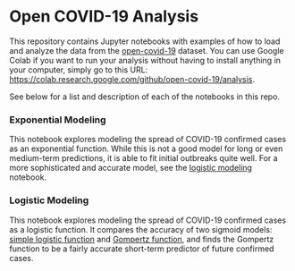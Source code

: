 # Open COVID-19 Analysis
This repository contains Jupyter notebooks with examples of how to load and
analyze the data from the [open-covid-19](https://github/open-covid-19/data)
dataset. You can use Google Colab if you want to run your analysis without
having to install anything in your computer, simply go to this URL: 
https://colab.research.google.com/github/open-covid-19/analysis.

See below for a list and description of each of the notebooks in this repo.

### Exponential Modeling
This notebook explores modeling the spread of COVID-19 confirmed cases as an
exponential function. While this is not a good model for long or even
medium-term predictions, it is able to fit initial outbreaks quite well. For a
more sophisticated and accurate model, see the
[logistic modeling](logistic_modeling.ipynb) notebook.

### Logistic Modeling
This notebook explores modeling the spread of COVID-19 confirmed cases as a
logistic function. It compares the accuracy of two sigmoid models:
[simple logistic function](https://en.wikipedia.org/wiki/Logistic_function)
and [Gompertz function](https://en.wikipedia.org/wiki/Gompertz_function), and
finds the Gompertz function to be a fairly accurate short-term predictor of
future confirmed cases.
